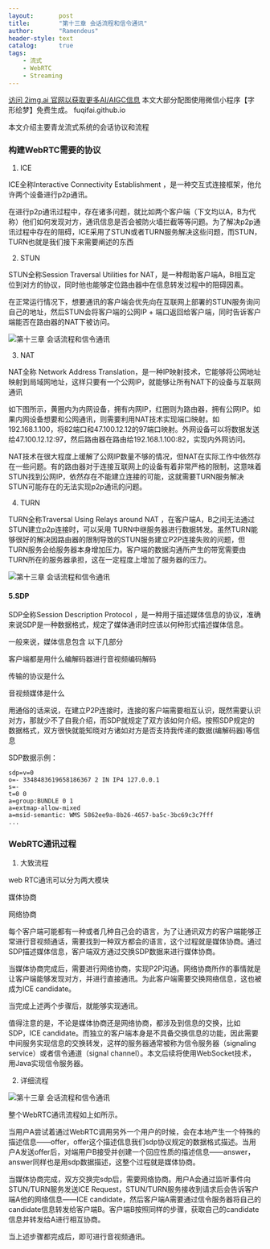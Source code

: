 ```yaml
---
layout:       post
title:        "第十三章 会话流程和信令通讯"
author:       "Ramendeus"
header-style: text
catalog:      true
tags:
    - 流式
    - WebRTC
    - Streaming
---
```


[访问 2img.ai 官网以获取更多AI/AIGC信息](https://2img.ai)
本文大部分配图使用微信小程序【字形绘梦】免费生成。
fuqifai.github.io

本文介绍主要青龙流式系统的会话协议和流程

### 构建WebRTC需要的协议

1.  ICE

ICE全称Interactive Connectivity Establishment ，是一种交互式连接框架，他允许两个设备进行p2p通讯。

在进行p2p通讯过程中，存在诸多问题，就比如两个客户端（下文均以A，B为代称）他们如何发现对方，通讯信息是否会被防火墙拦截等等问题。为了解决p2p通讯过程中存在的阻碍，ICE采用了STUN或者TURN服务解决这些问题，而STUN，TURN也就是我们接下来需要阐述的东西

2.  STUN

STUN全称Session Traversal Utilities for NAT，是一种帮助客户端A，B相互定位到对方的协议，同时他也能够定位路由器中在信息转发过程中的阻碍因素。

在正常运行情况下，想要通讯的客户端会优先向在互联网上部署的STUN服务询问自己的地址，然后STUN会将客户端的公网IP + 端口返回给客户端，同时告诉客户端能否在路由器的NAT下被访问。

![第十三章 会话流程和信令通讯](https://www.shxcj.com/wp-content/uploads/2024/09/image-605.png)

3.  NAT

NAT全称 Network Address Translation，是一种IP映射技术，它能够将公网地址映射到局域网地址，这样只要有一个公网IP，就能够让所有NAT下的设备与互联网通讯

如下图所示，黄圈内为内网设备，拥有内网IP，红圈则为路由器，拥有公网IP。如果内网设备想要和公网通讯，则需要利用NAT技术实现端口映射。如192.168.1.100，将82端口和47.100.12.12的97端口映射。外网设备可以将数据发送给47.100.12.12:97，然后路由器在路由给192.168.1.100:82，实现内外网访问。

NAT技术在很大程度上缓解了公网IP数量不够的情况，但NAT在实际工作中依然存在一些问题。有的路由器对于连接互联网上的设备有着非常严格的限制，这意味着STUN找到公网IP，依然存在不能建立连接的可能，这就需要TURN服务解决STUN可能存在的无法实现p2p通讯的问题。

4.  TURN

TURN全称Traversal Using Relays around NAT ，在客户端A，B之间无法通过STUN建立p2p连接时，可以采用 TURN中继服务器进行数据转发。虽然TURN能够很好的解决因路由器的限制导致的STUN服务建立P2P连接失败的问题，但TURN服务会给服务器本身增加压力。客户端的数据沟通所产生的带宽需要由TURN所在的服务器承担，这在一定程度上增加了服务器的压力。

![第十三章 会话流程和信令通讯](https://www.shxcj.com/wp-content/uploads/2024/09/image-604.png)

#### 5.SDP

SDP全称Session Description Protocol ，是一种用于描述媒体信息的协议，准确来说SDP是一种数据格式，规定了媒体通讯时应该以何种形式描述媒体信息。

一般来说，媒体信息包含 以下几部分

客户端都是用什么编解码器进行音视频编码解码

传输的协议是什么

音视频媒体是什么

用通俗的话来说，在建立P2P连接时，连接的客户端需要相互认识，既然需要认识对方，那就少不了自我介绍，而SDP就规定了双方该如何介绍。按照SDP规定的数据格式，双方很快就能知晓对方诸如对方是否支持我传递的数据(编解码器)等信息

SDP数据示例：

```
sdp=v=0
o=- 3348483619658186367 2 IN IP4 127.0.0.1
s=-
t=0 0
a=group:BUNDLE 0 1
a=extmap-allow-mixed
a=msid-semantic: WMS 5862ee9a-8b26-4657-ba5c-3bc69c3c7fff
...
```

### WebRTC通讯过程

1.  大致流程

web RTC通讯可以分为两大模块

媒体协商

网络协商

每个客户端可能都有一种或者几种自己会的语言，为了让通讯双方的客户端能够正常进行音视频通话，需要找到一种双方都会的语言，这个过程就是媒体协商。通过SDP描述媒体信息，客户端双方通过交换SDP数据来进行媒体协商。

当媒体协商完成后，需要进行网络协商，实现P2P沟通。网络协商所作的事情就是让客户端能够发现对方，并进行直接通讯。为此客户端需要交换网络信息，这也被成为ICE candidate。

当完成上述两个步骤后，就能够实现通讯。

值得注意的是，不论是媒体协商还是网络协商，都涉及到信息的交换，比如SDP，ICE candidate。而独立的客户端本身是不具备交换信息的功能，因此需要中间服务实现信息的交换转发，这样的服务器通常被称为信令服务器（signaling service）或者信令通道（signal channel）。本文后续将使用WebSocket技术，用Java实现信令服务器。

2.  详细流程

![第十三章 会话流程和信令通讯](https://www.shxcj.com/wp-content/uploads/2024/09/image-606.png)

整个WebRTC通讯流程如上如所示。

当用户A尝试着通过WebRTC调用另外一个用户的时候，会在本地产生一个特殊的描述信息——offer，offer这个描述信息我们sdp协议规定的数据格式描述。当用户A发送offer后，对端用户B接受并创建一个回应性质的描述信息——answer，answer同样也是用sdp数据描述，这整个过程就是媒体协商。

当媒体协商完成，双方交换完sdp后，需要网络协商。用户A会通过监听事件向STUN/TURN服务发送ICE Request，STUN/TURN服务接收到请求后会告诉客户端A他的网络信息——ICE candidate，然后客户端A需要通过信令服务器将自己的candidate信息转发给客户端B。客户端B按照同样的步骤，获取自己的candidate信息并转发给A进行相互协商。

当上述步骤都完成后，即可进行音视频通讯。


